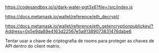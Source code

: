 https://codesandbox.io/s/dark-water-pgt3x6?file=/src/index.js

https://docs.metamask.io/wallet/reference/eth_decrypt/

https://docs.metamask.io/wallet/reference/eth_getencryptionpublickey/?Address=0x5e9da89e4163d22567e5a91389073831476dabe6

Tentar usar a chave de criptografia de rooms para proteger as chaves de API dentro do client matrix.

